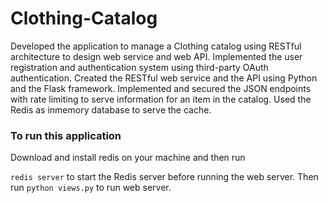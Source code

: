 # Clothing-Catalog

Developed the application to manage a Clothing catalog using RESTful architecture to design web service and web API. Implemented the user registration and authentication system using third-party OAuth authentication.
Created the RESTful web service and the API using Python and the Flask framework. Implemented and secured the JSON endpoints with rate limiting to serve information for an item in the catalog.
Used the Redis as inmemory database to serve the cache.

### To run this application

Download and install redis on your machine and then run

`redis server` to start the Redis server before running the web server.
Then run `python views.py` to run web server.